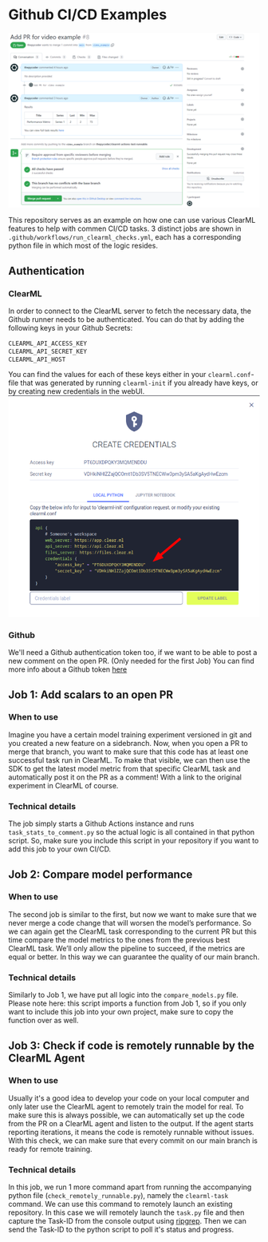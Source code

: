 # Github CI/CD Examples

![Green is Good](images/checks_green.png)

This repository serves as an example on how one can use various ClearML features to help with commen CI/CD tasks.
3 distinct jobs are shown in `.github/workflows/run_clearml_checks.yml`, each has a corresponding python file in which most of the logic resides.

## Authentication

### ClearML
In order to connect to the ClearML server to fetch the necessary data, the Github runner needs to be authenticated. You can do that by adding the following keys in your Github Secrets:
```
CLEARML_API_ACCESS_KEY
CLEARML_API_SECRET_KEY
CLEARML_API_HOST
```
You can find the values for each of these keys either in your `clearml.conf`-file that was generated by running `clearml-init` if you already have keys, or by creating new credentials in the webUI.
![WebUI Credentials Screenshot](images/credentials.png)

### Github
We'll need a Github authentication token too, if we want to be able to post a new comment on the open PR. (Only needed for the first Job)
You can find more info about a Github token [here](https://docs.github.com/en/authentication/keeping-your-account-and-data-secure/creating-a-personal-access-token)

## Job 1: Add scalars to an open PR

### When to use
Imagine you have a certain model training experiment versioned in git and you created a new feature on a sidebranch. Now, when you open a PR to merge that branch, you want to make sure that this code has at least one successful task run in ClearML. To make that visible, we can then use the SDK to get the latest model metric from that specific ClearML task and automatically post it on the PR as a comment! With a link to the original experiment in ClearML of course.

### Technical details
The job simply starts a Github Actions instance and runs `task_stats_to_comment.py` so the actual logic is all contained in that python script. So, make sure you include this script in your repository if you want to add this job to your own CI/CD.

## Job 2: Compare model performance

### When to use
The second job is similar to the first, but now we want to make sure that we never merge a code change that will worsen the model’s performance. So we can again get the ClearML task corresponding to the current PR but this time compare the model metrics to the ones from the previous best ClearML task. We’ll only allow the pipeline to succeed, if the metrics are equal or better. In this way we can guarantee the quality of our main branch.

### Technical details
Similarly to Job 1, we have put all logic into the `compare_models.py` file. Please note here: this script imports a function from Job 1, so if you only want to include this job into your own project, make sure to copy the function over as well.

## Job 3: Check if code is remotely runnable by the ClearML Agent

### When to use
Usually it's a good idea to develop your code on your local computer and only later use the ClearML agent to remotely train the model for real. To make sure this is always possible, we can automatically set up the code from the PR on a ClearML agent and listen to the output. If the agent starts reporting iterations, it means the code is remotely runnable without issues. With this check, we can make sure that every commit on our main branch is ready for remote training.

### Technical details
In this job, we run 1 more command apart from running the accompanying python file (`check_remotely_runnable.py`), namely the `clearml-task` command. We can use this command to remotely launch an existing repository. In this case we will remotely launch the `task.py` file and then capture the Task-ID from the console output using [ripgrep](https://github.com/BurntSushi/ripgrep). Then we can send the Task-ID to the python script to poll it's status and progress.